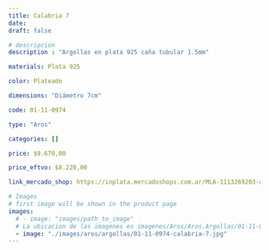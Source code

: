 ```yaml
---
title: Calabria 7
date: 
draft: false

# descripcion
description : "Argollas en plata 925 caña tubular 1.5mm"

materials: Plata 925

color: Plateado

dimensions: "Diámetro 7cm"

code: 01-11-0974

type: "Aros"

categories: []

price: $9.670,00

price_eftvo: $8.220,00

link_mercado_shop: https://inplata.mercadoshops.com.ar/MLA-1113269203-argollitas-de-plata-925-calabria-7-_JM

# Images
# first image will be shown in the product page
images:
  # - image: "images/path_to_image"
  # La ubicacion de las imagenes es imagenes/Aros/Aros.Argollas/01-11-0974-calabria-7
  - image: "./images/aros/argollas/01-11-0974-calabria-7.jpg"
---
```

